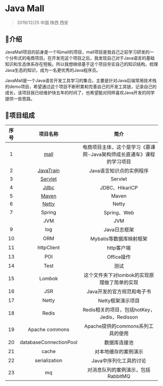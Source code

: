 # Java Mall

> 2019/12/25 中国 陕西 西安 

## :tropical_fish:介绍

JavaMall项目的前身是一个叫mall的项目，mall项目是我自己之前学习研发的一个分布式的电商项目。在开发完这个项目之后，我发现自己对于Java语言的基础知识和生态体系存在短板。所以我想继续基于这个项目夯实自己的知识结构，梳理Java生态的知识，成为一名更优秀的Java程序员。

JavaMall是一个Java语言开发工具学习的集合。主要是针对Java后端常用技术栈的demo项目，希望通过这个项目不断积累和完善自己的开发工具链，记录自己的成长，该项目我已经维护快五年的时间了，也希望能对同样喜欢Java开发的同学提供一些思路。

## :honeybee:项目组成

| 序号 |                           项目名称                           |                             简介                             |
| :--: | :----------------------------------------------------------: | :----------------------------------------------------------: |
|  1   |   [mall](https://github.com/depers/mall/tree/master/mall)    | 电商项目主体，这个是学习《慕课网-Java架构师成长直通车》课程的学习项目 |
|  2   | [JavaTrain](https://github.com/depers/mall/tree/master/JavaTrain) |                   Java语言知识点的实例程序                   |
|  3   | [Servlet](https://github.com/depers/mall/tree/master/Servlet) |                           Servlet                            |
|  4   |   [Jdbc](https://github.com/depers/mall/tree/master/jdbc)    |                        JDBC、HikariCP                        |
|  5   |  [Maven](https://github.com/depers/mall/tree/master/maven)   |                            Maven                             |
|  6   |  [Netty](https://github.com/depers/mall/tree/master/netty/)  |                            Netty                             |
|  7   |                            Spring                            |                         Spring、Web                          |
|      |                             JVM                              |                             JVM                              |
|  9   |                             log                              |                         Java日志框架                         |
|  10  |                             ORM                              |                   Mybatis等数据库映射框架                    |
|  11  |                          httpClient                          |                          http客户端                          |
|  13  |                             POI                              |                          Office操作                          |
|  14  |                             Test                             |                             测试                             |
|  15  |                            Lombok                            |         这个文件夹下对lombok的实现原理做了简单的实现         |
|  16  |                             JSR                              |                  Java开发的官方规范和电子书                  |
|  17  |                            Netty                             |                      Netty框架演示项目                       |
|  18  |                            Redis                             |         Redis相关的项目，包括hotKey，Jedis，Redisson         |
|  19  |                        Apache commons                        |              Apache提供的commons系列工具的使用               |
|  20  |                    databaseConnectionPool                    |                         数据库连接池                         |
|  21  |                            cache                             |                     对本地缓存的案例演示                     |
|  22  |                        serialization                         |                    Java中序列化工具的讨论                    |
|  23  |                              mq                              |              对消息队列的案例演示，包括RabbitMQ              |

